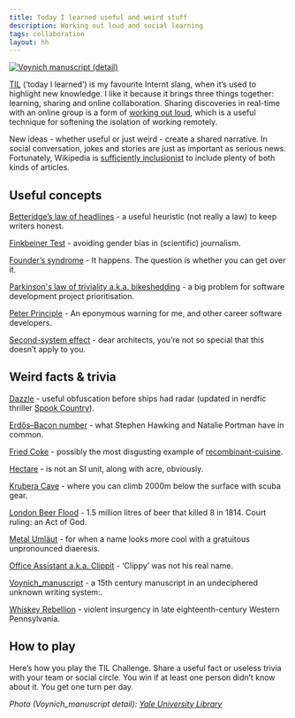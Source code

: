 ```yaml
---
title: Today I learned useful and weird stuff
description: Working out loud and social learning
tags: collaboration
layout: hh
---
```


[ ![Voynich manuscript (detail)](voynich.jpg) ](http://en.wikipedia.org/wiki/Voynich_manuscript)

[TIL](http://www.urbandictionary.com/define.php?term=TIL) (‘today I learned’) is my favourite Internt slang, when it’s used to highlight new knowledge. I like it because it brings three things together: learning, sharing and online collaboration. Sharing discoveries in real-time with an online group is a form of [working out loud](https://about.yammer.com/yammer-blog/working-loud-mythbusting-tips/), which is a useful technique for softening the isolation of working remotely.

New ideas - whether useful or just weird - create a shared narrative. In social conversation, jokes and stories are just as important as serious news. Fortunately, Wikipedia is [sufficiently inclusionist](http://en.wikipedia.org/wiki/Deletionism_and_inclusionism_in_Wikipedia) to include plenty of both kinds of articles.


## Useful concepts

[Betteridge’s law of headlines](http://en.wikipedia.org/wiki/Betteridge%27s_law_of_headlines) - a useful heuristic (not really a law) to keep writers honest.

[Finkbeiner Test](http://en.wikipedia.org/wiki/Finkbeiner_test) - avoiding gender bias in (scientific) journalism.

[Founder’s syndrome](http://en.wikipedia.org/wiki/Founder%27s_syndrome) - It happens. The question is whether you can get over it.

[Parkinson's law of triviality a.k.a. bikeshedding](http://en.wikipedia.org/wiki/Parkinson%27s_law_of_triviality) - a big problem for software development project prioritisation.

[Peter Principle](http://en.wikipedia.org/wiki/Peter_Principle) - An eponymous warning for me, and other career software developers.

[Second-system effect](http://en.wikipedia.org/wiki/Second-system_effect) - dear architects, you’re not so special that this doesn’t apply to you.


## Weird facts & trivia

[Dazzle](http://en.wikipedia.org/wiki/Dazzle_camouflage) - useful obfuscation before ships had radar (updated in nerdfic thriller [Spook Country](http://www.williamgibsonbooks.com/books/spook.asp)).

[Erdős–Bacon number](http://en.wikipedia.org/w/index.php?title=Erdős–Bacon_number) - what Stephen Hawking and Natalie Portman have in common.

[Fried Coke](http://en.wikipedia.org/wiki/Fried_Coke) - possibly the most disgusting example of [recombinant-cuisine](http://www.masson.us/blog/recombinant-cuisine/).

[Hectare](http://en.wikipedia.org/wiki/Hectare) - is not an SI unit, along with acre, obviously.

[Krubera Cave](http://en.wikipedia.org/wiki/Krubera_Cave) - where you can climb 2000m below the surface with scuba gear.

[London Beer Flood](http://en.wikipedia.org/w/index.php?title=London_Beer_Flood) - 1.5 million litres of beer that killed 8 in 1814. Court ruling: an Act of God.

[Metal Umläut](http://en.wikipedia.org/wiki/Metal_umlaut) - for when a name looks more cool with a gratuitous unpronounced diaeresis.

[Office Assistant a.k.a. Clippit](http://en.wikipedia.org/wiki/Office_Assistant) - ‘Clippy’ was not his real name.

[Voynich_manuscript](http://en.wikipedia.org/wiki/Voynich_manuscript) - a 15th century manuscript in an undeciphered unknown writing system:.

[Whiskey Rebellion](http://en.wikipedia.org/wiki/Whiskey_Rebellion) - violent insurgency in late eighteenth-century Western Pennsylvania.


## How to play

Here’s how you play the TIL Challenge. Share a useful fact or useless trivia with your team or social circle. You win if at least one person didn’t know about it. You get one turn per day.

_Photo (Voynich_manuscript detail): [Yale University Library](http://brbl-dl.library.yale.edu/vufind/Record/3519597)_
